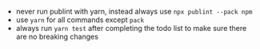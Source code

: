 - never run publint with yarn, instead always use `npx publint --pack npm`
- use `yarn` for all commands except `pack`
- always run `yarn test` after completing the todo list to make sure there are no breaking changes